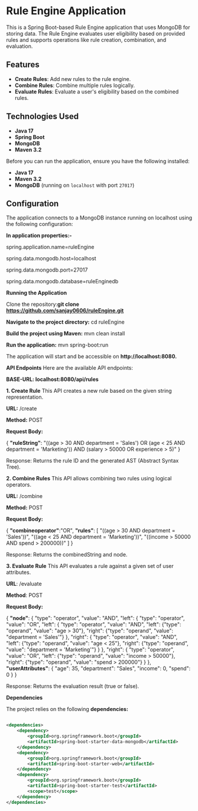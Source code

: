 # Rule Engine Application

This is a Spring Boot-based Rule Engine application that uses MongoDB for storing data. The Rule Engine evaluates user eligibility based on provided rules and supports operations like rule creation, combination, and evaluation.

## Features
- **Create Rules**: Add new rules to the rule engine.
- **Combine Rules**: Combine multiple rules logically.
- **Evaluate Rules**: Evaluate a user's eligibility based on the combined rules.

## Technologies Used
- **Java 17**
- **Spring Boot**
- **MongoDB**
- **Maven 3.2**


Before you can run the application, ensure you have the following installed:

- **Java 17**
- **Maven 3.2**
- **MongoDB** (running on `localhost` with port `27017`)

## Configuration

The application connects to a MongoDB instance running on localhost using the following configuration:

**In application properties:-**

spring.application.name=ruleEngine

spring.data.mongodb.host=localhost

spring.data.mongodb.port=27017

spring.data.mongodb.database=ruleEnginedb

**Running the Application**

Clone the repository:**git clone https://github.com/sanjay0606/ruleEngine.git**

**Navigate to the project directory:** cd ruleEngine

**Build the project using Maven:** mvn clean install

**Run the application:** mvn spring-boot:run

The application will start and be accessible on **http://localhost:8080.**

**API Endpoints**
Here are the available API endpoints:

**BASE-URL: localhost:8080/api/rules**

**1. Create Rule**
This API creates a new rule based on the given string representation.

**URL:** /create

**Method:** POST

**Request Body:**

{
  **"ruleString"**: "((age > 30 AND department = 'Sales') OR (age < 25 AND department = 'Marketing')) AND (salary > 50000 OR experience > 5)"
}


Response: Returns the rule ID and the generated AST (Abstract Syntax Tree).


**2. Combine Rules**
This API allows combining two rules using logical operators.

**URL:** /combine

**Method:** POST

**Request Body:**

{
    **"combineoperator"**:"OR",
  **"rules"**: [
    "((age > 30 AND department = 'Sales'))",
    "((age < 25 AND department = 'Marketing'))",
    "((income > 50000 AND spend > 200000))"
  ]
}


Response: Returns the combinedString and node.


**3. Evaluate Rule**
This API evaluates a rule against a given set of user attributes.

**URL**: /evaluate

**Method**: POST

**Request Body:**

{
  **"node"**: {
    "type": "operator",
    "value": "AND",
    "left": {
      "type": "operator",
      "value": "OR",
      "left": {
        "type": "operator",
        "value": "AND",
        "left": {"type": "operand", "value": "age > 30"},
        "right": {"type": "operand", "value": "department = 'Sales'"}
      },
      "right": {
        "type": "operator",
        "value": "AND",
        "left": {"type": "operand", "value": "age < 25"},
        "right": {"type": "operand", "value": "department = 'Marketing'"}
      }
    },
    "right": {
      "type": "operator",
      "value": "OR",
      "left": {"type": "operand", "value": "income > 50000"},
      "right": {"type": "operand", "value": "spend > 200000"}
    }
  },
  **"userAttributes"**: {
    "age": 35,
    "department": "Sales",
    "income": 0,
    "spend": 0
  }
}


Response: Returns the evaluation result (true or false).


**Dependencies**

The project relies on the following **dependencies:**
```xml

<dependencies>
	<dependency>
		<groupId>org.springframework.boot</groupId>
		<artifactId>spring-boot-starter-data-mongodb</artifactId>
	</dependency>
	<dependency>
		<groupId>org.springframework.boot</groupId>
		<artifactId>spring-boot-starter-web</artifactId>
	</dependency>
	<dependency>
		<groupId>org.springframework.boot</groupId>
		<artifactId>spring-boot-starter-test</artifactId>
		<scope>test</scope>
	</dependency>
</dependencies>

